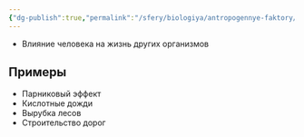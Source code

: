 ```yaml
---
{"dg-publish":true,"permalink":"/sfery/biologiya/antropogennye-faktory/","tags":["Экология"]}
---
```


- Влияние человека на жизнь других организмов 
## Примеры 
- Парниковый эффект 
- Кислотные дожди 
- Вырубка лесов 
- Строительство дорог 